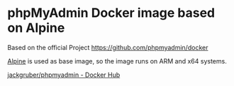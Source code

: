 # phpMyAdmin Docker image based on Alpine
Based on the official Project
https://github.com/phpmyadmin/docker

[Alpine](https://hub.docker.com/_/alpine/) is used as base image, so the image runs on ARM and x64 systems.

[jackgruber/phpmyadmin - Docker Hub](https://hub.docker.com/r/jackgruber/phpmyadmin)
